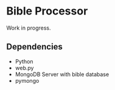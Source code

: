 Bible Processor
==============

Work in progress.

Dependencies
-------

 * Python
 * web.py
 * MongoDB Server with bible database
 * pymongo
